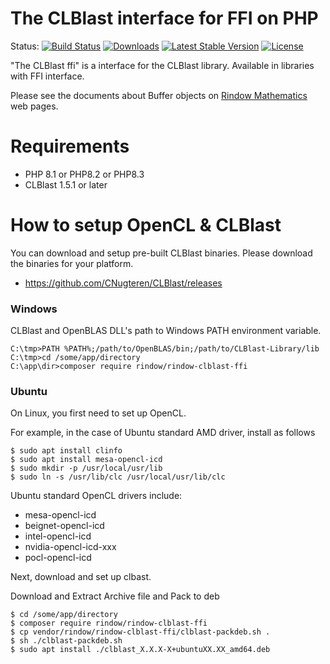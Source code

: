 The CLBlast interface for FFI on PHP
====================================
Status:
[![Build Status](https://github.com/rindow/rindow-clblast-ffi/workflows/tests/badge.svg)](https://github.com/rindow/rindow-clblast-ffi/actions)
[![Downloads](https://img.shields.io/packagist/dt/rindow/rindow-clblast-ffi)](https://packagist.org/packages/rindow/rindow-clblast-ffi)
[![Latest Stable Version](https://img.shields.io/packagist/v/rindow/rindow-clblast-ffi)](https://packagist.org/packages/rindow/rindow-clblast-ffi)
[![License](https://img.shields.io/packagist/l/rindow/rindow-clblast-ffi)](https://packagist.org/packages/rindow/rindow-clblast-ffi)

"The CLBlast ffi" is a interface for the CLBlast library. Available in libraries with FFI interface.

Please see the documents about Buffer objects on [Rindow Mathematics](https://rindow.github.io/mathematics/acceleration/opencl.html#rindow-clblast-ffi) web pages.


Requirements
============

- PHP 8.1 or PHP8.2 or PHP8.3
- CLBlast 1.5.1 or later

How to setup OpenCL & CLBlast
=============================
You can download and setup pre-built CLBlast binaries.
Please download the binaries for your platform.

- https://github.com/CNugteren/CLBlast/releases


### Windows
CLBlast and OpenBLAS DLL's path to Windows PATH environment variable.

```shell
C:\tmp>PATH %PATH%;/path/to/OpenBLAS/bin;/path/to/CLBlast-Library/lib
C:\tmp>cd /some/app/directory
C:\app\dir>composer require rindow/rindow-clblast-ffi
```

### Ubuntu
On Linux, you first need to set up OpenCL.

For example, in the case of Ubuntu standard AMD driver, install as follows
```shell
$ sudo apt install clinfo
$ sudo apt install mesa-opencl-icd
$ sudo mkdir -p /usr/local/usr/lib
$ sudo ln -s /usr/lib/clc /usr/local/usr/lib/clc
```
Ubuntu standard OpenCL drivers include:
- mesa-opencl-icd
- beignet-opencl-icd
- intel-opencl-icd
- nvidia-opencl-icd-xxx
- pocl-opencl-icd


Next, download and set up clbast.

Download and Extract Archive file and Pack to deb
```shell
$ cd /some/app/directory
$ composer require rindow/rindow-clblast-ffi
$ cp vendor/rindow/rindow-clblast-ffi/clblast-packdeb.sh .
$ sh ./clblast-packdeb.sh
$ sudo apt install ./clblast_X.X.X-X+ubuntuXX.XX_amd64.deb
```

